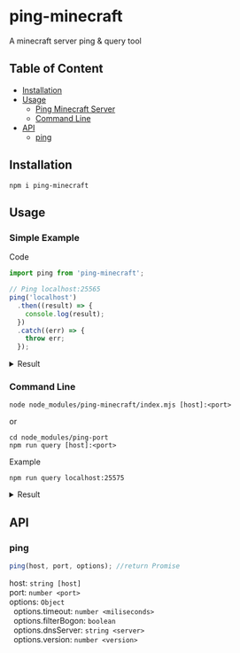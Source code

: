 # ping-minecraft

A minecraft server ping & query tool

## Table of Content

- [Installation](#installation)
- [Usage](#usage)
  - [Ping Minecraft Server](#ping-minecraft-server)
  - [Command Line](#command-line)
- [API](#api)
  - [ping](#ping)

## Installation

```
npm i ping-minecraft
```

## Usage

### Simple Example

Code

```js
import ping from 'ping-minecraft';

// Ping localhost:25565
ping('localhost')
  .then((result) => {
    console.log(result);
  })
  .catch((err) => {
    throw err;
  });
```

<details><summary>Result</summary>

```js
{
  error: undefined,
  type: 'ping/minecraft',
  host: 'localhost',
  ip: 127.0.0.1,
  port: 25565,
  version: { name: 'Paper-1.19.2', protocol: 760 },
  description: { text: 'A Minecraft Server' },
  players: {
    current: 4,
    max: 20,
    sample: [
      { name: "Example", id: "long-uuid-string..." },
      { name: "Sample", id: "long-uuid-string..." },
      { name: "Players", id: "long-uuid-string..." },
      { name: "List", id: "long-uuid-string..." }
    ]
  },
  favicon: /* strinf of data:image/png;base64,... */,
  time: 213
}
```

</details>

### Command Line

```
node node_modules/ping-minecraft/index.mjs [host]:<port>
```

or

```
cd node_modules/ping-port
npm run query [host]:<port>
```

Example

```
npm run query localhost:25575
```

<details><summary>Result</summary>

```
Running ping-minecraft at 2022-09-24T14:06:09.163Z

target  : localhost
ip      : 127.0.0.1
port    : 25575

version : Paper 1.19.2 (760)
players : 4/20
  sample  : 4 players
    Example (00000000-0000-0000-0000-000000000000)
    Sample (00000000-0000-0000-0000-000000000000)
    Players (00000000-0000-0000-0000-000000000000)
    List (00000000-0000-0000-0000-000000000000)
motd    : { text: 'A Minecraft Server' }
favicon : 512 chars
```

</details>

## API

### ping

```js
ping(host, port, options); //return Promise
```

host: `string [host]`<br>
port: `number <port>`<br>
options: `Object`<br>
&nbsp;&nbsp;options.timeout: `number <miliseconds>`<br>
&nbsp;&nbsp;options.filterBogon: `boolean`<br>
&nbsp;&nbsp;options.dnsServer: `string <server>`<br>
&nbsp;&nbsp;options.version: `number <version>`<br>
